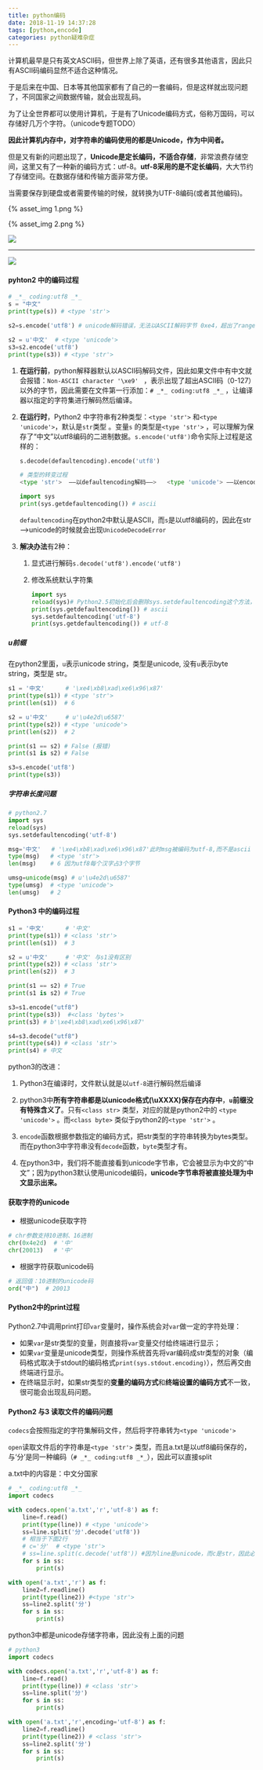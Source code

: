 ```yaml
---
title: python编码
date: 2018-11-19 14:37:28
tags: [python,encode]
categories: python疑难杂症
---
```

计算机最早是只有英文ASCII码，但世界上除了英语，还有很多其他语言，因此只有ASCII码编码显然不适合这种情况。

于是后来在中国、日本等其他国家都有了自己的一套编码，但是这样就出现问题了，不同国家之间数据传输，就会出现乱码。

为了让全世界都可以使用计算机，于是有了Unicode编码方式，俗称万国码，可以存储好几万个字符。（unicode专题TODO）

**因此计算机内存中，对字符串的编码使用的都是Unicode，作为中间者。**

<!-- more -->

但是又有新的问题出现了，**Unicode是定长编码，不适合存储**，非常浪费存储空间，这里又有了一种新的编码方式：utf-8。**utf-8采用的是不定长编码**，大大节约了存储空间。在数据存储和传输方面非常方便。

当需要保存到硬盘或者需要传输的时候，就转换为UTF-8编码(或者其他编码)。

{% asset_img 1.png %}

{% asset_img 2.png %}

![](./python编码/1.png)

***

![](./python编码/2.png)



#### pyhton2 中的编码过程



```python
# _*_ coding:utf8 _*_
s = "中文"
print(type(s)) # <type 'str'>

s2=s.encode('utf8') # unicode解码错误，无法以ASCII解码字节 0xe4，超出了range（128）：UnicodeDecodeError: 'ascii' codec can't decode byte 0xe4 in position 0: ordinal not in range(128)

s2 = u'中文'  # <type 'unicode'>
s3=s2.encode('utf8')
print(type(s3)) # <type 'str'>
```

1. **在运行前**，python解释器默认以ASCII码解码文件，因此如果文件中有中文就会报错：`Non-ASCII character '\xe9' ` ，表示出现了超出ASCII码（0-127）以外的字节，因此需要在文件第一行添加：`# _*_ coding:utf8 _*_` ，让编译器以指定的字符集进行解码然后编译。

2. **在运行时**，Python2 中字符串有2种类型：`<type 'str'>` 和`<type 'unicode'>`，默认是`str`类型 。变量`s` 的类型是`<type 'str'>` ，可以理解为保存了“中文”以utf8编码的二进制数据。`s.encode('utf8')`命令实际上过程是这样的：

   ```python
   s.decode(defaultencoding).encode('utf8')
   
   # 类型的转变过程
   <type 'str'>  ——以defaultencoding解码——>   <type 'unicode'>	——以encode方法指定的字符集编码——>   <type 'str'>
   ```

   ```python
   import sys
   print(sys.getdefaultencoding()) # ascii
   ```

   `defaultencoding`在python2中默认是ASCII，而`s`是以utf8编码的，因此在str—>unicode的时候就会出现`UnicodeDecodeError`

3. **解决办法**有2种：

   1. 显式进行解码`s.decode('utf8').encode('utf8')`

   2. 修改系统默认字符集

      ```python
      import sys
      reload(sys)# Python2.5初始化后会删除sys.setdefaultencoding这个方法，因此需要重新载入
      print(sys.getdefaultencoding()) # ascii
      sys.setdefaultencoding('utf-8')
      print(sys.getdefaultencoding()) # utf-8
      ```

##### u前缀

在python2里面，`u`表示unicode string，类型是unicode, 没有`u`表示byte string，类型是 str。

```python
s1 = '中文'	   # '\xe4\xb8\xad\xe6\x96\x87'
print(type(s1)) # <type 'str'>
print(len(s1))  # 6

s2 = u'中文'     # u'\u4e2d\u6587'
print(type(s2)) # <type 'unicode'>
print(len(s2))  # 2

print(s1 == s2) # False (报错)
print(s1 is s2) # False

s3=s.encode('utf8')
print(type(s3))
```

##### 字符串长度问题

```python
# python2.7
import sys
reload(sys)
sys.setdefaultencoding('utf-8')

msg='中文'   # '\xe4\xb8\xad\xe6\x96\x87'此时msg被编码为utf-8,而不是ascii ,
type(msg)   # <type 'str'>
len(msg) 	# 6 因为utf8每个汉字占3个字节

umsg=unicode(msg) # u'\u4e2d\u6587'
type(umsg)  # <type 'unicode'>
len(umsg)   # 2
```



#### Python3 中的编码过程

```python
s1 = '中文'	   # '中文'
print(type(s1)) # <class 'str'>
print(len(s1))  # 3

s2 = u'中文'     # '中文' 与s1没有区别
print(type(s2)) # <class 'str'>
print(len(s2))  # 3

print(s1 == s2) # True
print(s1 is s2) # True

s3=s1.encode("utf8")
print(type(s3))  #<class 'bytes'>
print(s3) # b'\xe4\xb8\xad\xe6\x96\x87'

s4=s3.decode("utf8") 
print(type(s4)) # <class 'str'>
print(s4) # 中文
```

python3的改进：

1. Python3在编译时，文件默认就是以`utf-8`进行解码然后编译

2. python3中**所有字符串都是以unicode格式(\uXXXX)保存在内存中**，**`u`前缀没有特殊含义了**。只有`<class str>` 类型，对应的就是python2中的 `<type 'unicode'>` 。而`<class byte>`  类似于python2的`<type 'str'>` 。

3. `encode`函数根据参数指定的编码方式，把str类型的字符串转换为bytes类型。而在python3中字符串没有`decode`函数，`byte`类型才有。

4. 在python3中，我们将不能直接看到unicode字节串，它会被显示为中文的“中文”；因为python3默认使用unicode编码，**unicode字节串将被直接处理为中文显示出来。**


#### 获取字符的unicode

- 根据unicode获取字符

```python
# chr参数支持10进制、16进制
chr(0x4e2d)  # '中' 
chr(20013)   # '中'
```

- 根据字符获取unicode码

```python
# 返回值：10进制的unicode码
ord("中")  # 20013
```



#### Python2中的print过程

Python2.7中调用print打印`var`变量时，操作系统会对`var`做一定的字符处理：

- 如果`var`是str类型的变量，则直接将`var`变量交付给终端进行显示；
- 如果`var`变量是unicode类型，则操作系统首先将var编码成str类型的对象（编码格式取决于stdout的编码格式`print(sys.stdout.encoding)`），然后再交由终端进行显示。
- 在终端显示时，如果str类型的**变量的编码方式**和**终端设置的编码方式**不一致，很可能会出现乱码问题。



#### Python2 与3 读取文件的编码问题

`codecs`会按照指定的字符集解码文件，然后将字符串转为`<type 'unicode'>` 

`open`读取文件后的字符串是`<type 'str'>` 类型，而且a.txt是以utf8编码保存的，与‘分’是同一种编码（`# _*_ coding:utf8 _*_`），因此可以直接split

a.txt中的内容是：中文分国家

```python
# _*_ coding:utf8 _*_
import codecs

with codecs.open('a.txt','r','utf-8') as f:
    line=f.read()
    print(type(line)) # <type 'unicode'>
    ss=line.split('分'.decode('utf8'))
    # 相当于下面2行
    # c='分'  # <type 'str'>  
    # ss=line.split(c.decode('utf8')) #因为line是unicode，而c是str，因此必须进行decode
    for s in ss:
        print(s)

with open('a.txt','r') as f:
    line2=f.readline()
    print(type(line2)) #<type 'str'>
    ss=line2.split('分')
    for s in ss:
        print(s)
```

python3中都是unicode存储字符串，因此没有上面的问题

```python
# python3
import codecs

with codecs.open('a.txt','r','utf-8') as f:
    line=f.read()
    print(type(line)) # <class 'str'>
    ss=line.split('分')
    for s in ss:
        print(s)

with open('a.txt','r',encoding='utf-8') as f:
    line2=f.readline()
    print(type(line2)) # <class 'str'>
    ss=line2.split('分')
    for s in ss:
        print(s)
```